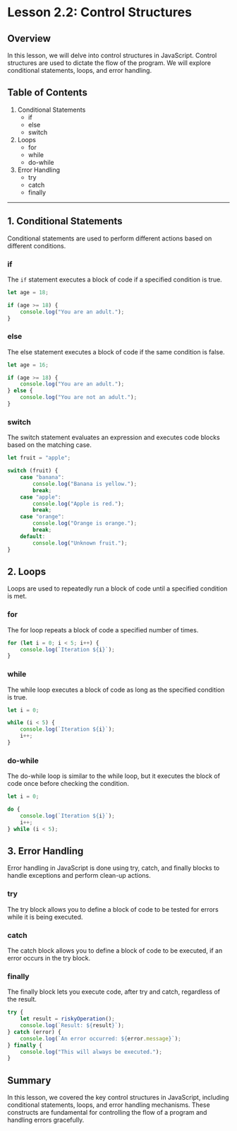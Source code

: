 # Lesson 2.2: Control Structures

## Overview

In this lesson, we will delve into control structures in JavaScript. Control structures are used to dictate the flow of the program. We will explore conditional statements, loops, and error handling.

## Table of Contents
1. Conditional Statements
    - if
    - else
    - switch
2. Loops
    - for
    - while
    - do-while
3. Error Handling
    - try
    - catch
    - finally

---

## 1. Conditional Statements

Conditional statements are used to perform different actions based on different conditions.

### if
The `if` statement executes a block of code if a specified condition is true.

```javascript
let age = 18;

if (age >= 18) {
    console.log("You are an adult.");
}
```

### else 

The else statement executes a block of code if the same condition is false.

```javascript
let age = 16;

if (age >= 18) {
    console.log("You are an adult.");
} else {
    console.log("You are not an adult.");
}
```

### switch

The switch statement evaluates an expression and executes code blocks based on the matching case.

```javascript
let fruit = "apple";

switch (fruit) {
    case "banana":
        console.log("Banana is yellow.");
        break;
    case "apple":
        console.log("Apple is red.");
        break;
    case "orange":
        console.log("Orange is orange.");
        break;
    default:
        console.log("Unknown fruit.");
}
```

## 2. Loops

Loops are used to repeatedly run a block of code until a specified condition is met.

### for

The for loop repeats a block of code a specified number of times.

```javascript
for (let i = 0; i < 5; i++) {
    console.log(`Iteration ${i}`);
}
```

### while

The while loop executes a block of code as long as the specified condition is true.

```javascript
let i = 0;

while (i < 5) {
    console.log(`Iteration ${i}`);
    i++;
}
```

### do-while

The do-while loop is similar to the while loop, but it executes the block of code once before checking the condition.

```javascript
let i = 0;

do {
    console.log(`Iteration ${i}`);
    i++;
} while (i < 5);
```

## 3. Error Handling

Error handling in JavaScript is done using try, catch, and finally blocks to handle exceptions and perform clean-up actions.

### try
The try block allows you to define a block of code to be tested for errors while it is being executed.

### catch
The catch block allows you to define a block of code to be executed, if an error occurs in the try block.

### finally
The finally block lets you execute code, after try and catch, regardless of the result.

```javascript
try {
    let result = riskyOperation();
    console.log(`Result: ${result}`);
} catch (error) {
    console.log(`An error occurred: ${error.message}`);
} finally {
    console.log("This will always be executed.");
}
```

## Summary
In this lesson, we covered the key control structures in JavaScript, including conditional statements, loops, and error handling mechanisms. These constructs are fundamental for controlling the flow of a program and handling errors gracefully.
